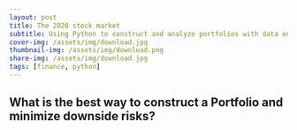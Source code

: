 ```yaml
---
layout: post
title: The 2020 stock market
subtitle: Using Python to construct and analyze portfolios with data on stocks that made headlines 2020.
cover-img: /assets/img/download.jpg
thumbnail-img: /assets/img/download.png
share-img: /assets/img/download.jpg
tags: [finance, python]
---
```


## What is the best way to construct a Portfolio and minimize downside risks?
